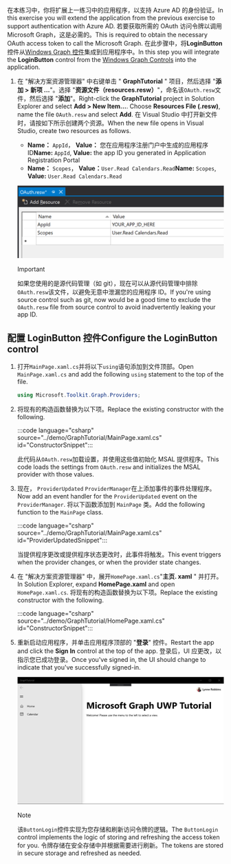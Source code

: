 <!-- markdownlint-disable MD002 MD041 -->

<span data-ttu-id="63dfd-101">在本练习中，你将扩展上一练习中的应用程序，以支持 Azure AD 的身份验证。</span><span class="sxs-lookup"><span data-stu-id="63dfd-101">In this exercise you will extend the application from the previous exercise to support authentication with Azure AD.</span></span> <span data-ttu-id="63dfd-102">若要获取所需的 OAuth 访问令牌以调用 Microsoft Graph，这是必需的。</span><span class="sxs-lookup"><span data-stu-id="63dfd-102">This is required to obtain the necessary OAuth access token to call the Microsoft Graph.</span></span> <span data-ttu-id="63dfd-103">在此步骤中，将**LoginButton**控件从[Windows Graph 控件](https://github.com/windows-toolkit/Graph-Controls)集成到应用程序中。</span><span class="sxs-lookup"><span data-stu-id="63dfd-103">In this step you will integrate the **LoginButton** control from the [Windows Graph Controls](https://github.com/windows-toolkit/Graph-Controls) into the application.</span></span>

1. <span data-ttu-id="63dfd-104">在 "解决方案资源管理器" 中右键单击 " **GraphTutorial** " 项目，然后选择 "**添加 > 新项 ...**"。选择 "**资源文件（resources.resw）**"，命名该`OAuth.resw`文件，然后选择 "**添加**"。</span><span class="sxs-lookup"><span data-stu-id="63dfd-104">Right-click the **GraphTutorial** project in Solution Explorer and select **Add > New Item...**. Choose **Resources File (.resw)**, name the file `OAuth.resw` and select **Add**.</span></span> <span data-ttu-id="63dfd-105">在 Visual Studio 中打开新文件时，请按如下所示创建两个资源。</span><span class="sxs-lookup"><span data-stu-id="63dfd-105">When the new file opens in Visual Studio, create two resources as follows.</span></span>

    - <span data-ttu-id="63dfd-106">**Name：** `AppId`， **Value：** 您在应用程序注册门户中生成的应用程序 ID</span><span class="sxs-lookup"><span data-stu-id="63dfd-106">**Name:** `AppId`, **Value:** the app ID you generated in Application Registration Portal</span></span>
    - <span data-ttu-id="63dfd-107">**Name：** `Scopes`， **Value：**`User.Read Calendars.Read`</span><span class="sxs-lookup"><span data-stu-id="63dfd-107">**Name:** `Scopes`, **Value:** `User.Read Calendars.Read`</span></span>

    ![Visual Studio 编辑器中的 resources.resw 文件的屏幕截图](./images/edit-resources-01.png)

    > [!IMPORTANT]
    > <span data-ttu-id="63dfd-109">如果您使用的是源代码管理（如 git），现在可以从源代码管理中排除`OAuth.resw`该文件，以避免无意中泄漏您的应用程序 ID。</span><span class="sxs-lookup"><span data-stu-id="63dfd-109">If you're using source control such as git, now would be a good time to exclude the `OAuth.resw` file from source control to avoid inadvertently leaking your app ID.</span></span>

## <a name="configure-the-loginbutton-control"></a><span data-ttu-id="63dfd-110">配置 LoginButton 控件</span><span class="sxs-lookup"><span data-stu-id="63dfd-110">Configure the LoginButton control</span></span>

1. <span data-ttu-id="63dfd-111">打开`MainPage.xaml.cs`并将以下`using`语句添加到文件顶部。</span><span class="sxs-lookup"><span data-stu-id="63dfd-111">Open `MainPage.xaml.cs` and add the following `using` statement to the top of the file.</span></span>

    ```csharp
    using Microsoft.Toolkit.Graph.Providers;
    ```

1. <span data-ttu-id="63dfd-112">将现有的构造函数替换为以下项。</span><span class="sxs-lookup"><span data-stu-id="63dfd-112">Replace the existing constructor with the following.</span></span>

    :::code language="csharp" source="../demo/GraphTutorial/MainPage.xaml.cs" id="ConstructorSnippet":::

    <span data-ttu-id="63dfd-113">此代码从`OAuth.resw`加载设置，并使用这些值初始化 MSAL 提供程序。</span><span class="sxs-lookup"><span data-stu-id="63dfd-113">This code loads the settings from `OAuth.resw` and initializes the MSAL provider with those values.</span></span>

1. <span data-ttu-id="63dfd-114">现在， `ProviderUpdated` `ProviderManager`在上添加事件的事件处理程序。</span><span class="sxs-lookup"><span data-stu-id="63dfd-114">Now add an event handler for the `ProviderUpdated` event on the `ProviderManager`.</span></span> <span data-ttu-id="63dfd-115">将以下函数添加到 `MainPage` 类。</span><span class="sxs-lookup"><span data-stu-id="63dfd-115">Add the following function to the `MainPage` class.</span></span>

    :::code language="csharp" source="../demo/GraphTutorial/MainPage.xaml.cs" id="ProviderUpdatedSnippet":::

    <span data-ttu-id="63dfd-116">当提供程序更改或提供程序状态更改时，此事件将触发。</span><span class="sxs-lookup"><span data-stu-id="63dfd-116">This event triggers when the provider changes, or when the provider state changes.</span></span>

1. <span data-ttu-id="63dfd-117">在 "解决方案资源管理器" 中，展开`HomePage.xaml.cs`"**主页. xaml** " 并打开。</span><span class="sxs-lookup"><span data-stu-id="63dfd-117">In Solution Explorer, expand **HomePage.xaml** and open `HomePage.xaml.cs`.</span></span> <span data-ttu-id="63dfd-118">将现有的构造函数替换为以下项。</span><span class="sxs-lookup"><span data-stu-id="63dfd-118">Replace the existing constructor with the following.</span></span>

    :::code language="csharp" source="../demo/GraphTutorial/HomePage.xaml.cs" id="ConstructorSnippet":::

1. <span data-ttu-id="63dfd-119">重新启动应用程序，并单击应用程序顶部的 "**登录**" 控件。</span><span class="sxs-lookup"><span data-stu-id="63dfd-119">Restart the app and click the **Sign In** control at the top of the app.</span></span> <span data-ttu-id="63dfd-120">登录后，UI 应更改，以指示您已成功登录。</span><span class="sxs-lookup"><span data-stu-id="63dfd-120">Once you've signed in, the UI should change to indicate that you've successfully signed-in.</span></span>

    ![登录后的应用程序的屏幕截图](./images/add-aad-auth-01.png)

    > [!NOTE]
    > <span data-ttu-id="63dfd-122">该`ButtonLogin`控件实现为您存储和刷新访问令牌的逻辑。</span><span class="sxs-lookup"><span data-stu-id="63dfd-122">The `ButtonLogin` control implements the logic of storing and refreshing the access token for you.</span></span> <span data-ttu-id="63dfd-123">令牌存储在安全存储中并根据需要进行刷新。</span><span class="sxs-lookup"><span data-stu-id="63dfd-123">The tokens are stored in secure storage and refreshed as needed.</span></span>
